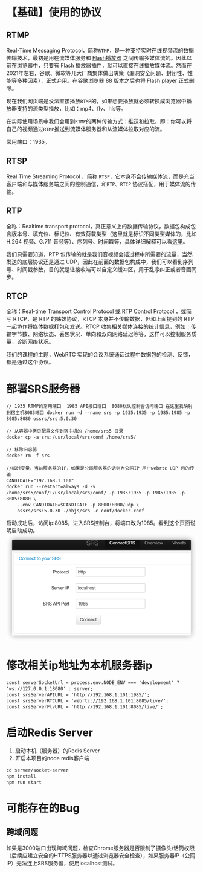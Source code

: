 # 【基础】使用的协议

## RTMP

Real-Time Messaging Protocol，简称`RTMP`，是一种支持实时在线视频流的数据传输技术，最初是用在流媒体服务和 [Flash播放器](https://link.juejin.cn/?target=https%3A%2F%2Fen.wikipedia.org%2Fwiki%2FAdobe_Flash_Player) 之间传输多媒体流的。因此以前在浏览器中，只要有 Flash 播放器插件，就可以直接在线播放媒体流。然而在2021年左右，谷歌、微软等几大厂商集体做出决策（漏洞安全问题、封闭性、性能等多种因素），正式弃用。在谷歌浏览器 88 版本之后也将 Flash player 正式删除。

现在我们网页端是没法直接播放`RTMP`的，如果想要播放就必须转换成浏览器中播放器支持的流类型播放，比如：mp4、flv、hls等。

在实际使用场景中我们会用到`RTMP`的两种传输方式：推送和拉取，即：你可以将自己的视频通过`RTMP`推送到流媒体服务器和从流媒体拉取对应的流。

常用端口：1935。

## RTSP

Real Time Streaming Protocol ，简称 `RTSP`，它本身不会传输媒体流，而是充当客户端和与媒体服务端之间的控制通信，和`RTP`、`RTCP` 协议搭配，用于媒体流的传输。



## RTP

全称：Realtime transport protocol，真正意义上的数据传输协议，数据包构成包含版本号、填充位、标记位、有效荷载类型（这里就是标识不同类型媒体的，比如 H.264 视频、G.711 音频等）、序列号、时间戳等，具体详细解释可以看[这里](https://link.juejin.cn/?target=https%3A%2F%2Fzh.m.wikipedia.org%2Fzh-hans%2F%E5%AE%9E%E6%97%B6%E4%BC%A0%E8%BE%93%E5%8D%8F%E8%AE%AE)。

我们只需要知道，RTP 包传输的就是我们音视频会话过程中所需要的流量，当然发送的底层协议还是通过 UDP，因此在前面的数据包构成中，我们可以看到序列号、时间戳参数，目的就是让接收端可以自定义缓冲区，用于乱序纠正或者音画同步。

## RTCP

全称：Real-time Transport Control Protocol 或 RTP Control Protocol ，或简写 RTCP，是 RTP 的姊妹协议，RTCP 本身并不传输数据，但和上面提到的 RTP 一起协作将媒体数据打包和发送。RTCP 收集相关媒体连接的统计信息，例如：传输字节数、网络状态、丢包状况、单向和双向网络延迟等等，这样可以控制服务质量，诊断网络状况。

我们的课程的主题，WebRTC 实现的会议系统通话过程中数据包的检测、反馈，都是通过这个协议。



# 部署SRS服务器

```shell
// 1935 RTMP的常用端口  1985 API接口端口  8080默认控制台访问端口 在这里我映射到宿主机8085端口 docker run -d --name srs -p 1935:1935 -p 1985:1985 -p 8085:8080 ossrs/srs:5.0.30

// 从容器中拷贝配置文件到宿主机的 /home/srs5 目录
docker cp -a srs:/usr/local/srs/conf /home/srs5/

// 移除旧容器
docker rm -f srs

//临时变量，当前服务器的IP，如果是公网服务器的话则为公网IP 用户webrtc UDP 包的传输
CANDIDATE="192.168.1.101"
docker run --restart=always -d -v /home/srs5/conf/:/usr/local/srs/conf/ -p 1935:1935 -p 1985:1985 -p 8085:8080 \
    --env CANDIDATE=$CANDIDATE -p 8000:8000/udp \
    ossrs/srs:5.0.30 ./objs/srs -c conf/docker.conf
```


启动成功后，访问ip:8085，进入SRS控制台，将端口改为1985。看到这个页面说明启动成功。
![img_1.png](img/img_1.png)


# 修改相关ip地址为本机服务器ip

```tsx
const serverSocketUrl = process.env.NODE_ENV === 'development' ? 'ws://127.0.0.1:18080' : server;
const srsServerAPIURL = 'http://192.168.1.101:1985/';
const srsServerRTCURL = 'webrtc://192.168.1.101:8085/live/';
const srsServerFlvURL = 'http://192.168.1.101:8085/live/';
```



# 启动Redis Server
1. 启动本机（服务器）的Redis Server 
2. 开启本项目的node redis客户端

```shell
cd server/socket-server
npm install
npm run start
```

# 可能存在的Bug
## 跨域问题
如果是3000端口出现跨域问题，检查Chrome服务器是否限制了摄像头/话筒权限（后续应建立安全的HTTPS服务器以通过浏览器安全检查），如果服务器IP（公网IP）无法连上SRS服务器，使用localhost测试。


